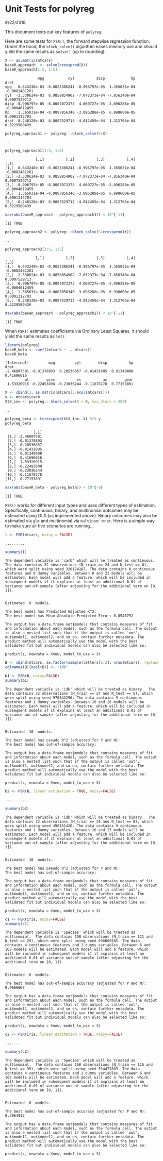 Unit Tests for polyreg
================
9/22/2018

This document tests out key features of `polyreg`.

Here are some tests for `FSR()`, the forward stepwise regression function. Under the hood, the `block_solve()` algorithm eases memory use and should yield the same results as `solve()` (up to rounding).

``` r
X <- as.matrix(mtcars)
baseR_approach  <- solve(crossprod(X)) 
baseR_approach[1:5, 1:5]
```

                   mpg           cyl          disp            hp          drat
    mpg   6.643240e-03 -0.0023306241 -8.996797e-05  1.365031e-04 -0.0082481281
    cyl  -2.330624e-03  0.0858854902 -7.072373e-04 -7.856340e-04  0.0007529713
    disp -8.996797e-05 -0.0007072373  4.660727e-05 -3.096288e-05 -0.0004012459
    hp    1.365031e-04 -0.0007856340 -3.096288e-05  6.998600e-05  0.0001312703
    drat -8.248128e-03  0.0007529713 -4.012459e-04  1.312703e-04  0.3229589439

``` r
polyreg_approach1 <- polyreg:::block_solve(X=X)
```

    ..

``` r
polyreg_approach1[1:5, 1:5]
```

                  [,1]          [,2]          [,3]          [,4]          [,5]
    [1,]  6.643240e-03 -0.0023306241 -8.996797e-05  1.365031e-04 -0.0082481281
    [2,] -2.330624e-03  0.0858854902 -7.072373e-04 -7.856340e-04  0.0007529713
    [3,] -8.996797e-05 -0.0007072373  4.660727e-05 -3.096288e-05 -0.0004012459
    [4,]  1.365031e-04 -0.0007856340 -3.096288e-05  6.998600e-05  0.0001312703
    [5,] -8.248128e-03  0.0007529713 -4.012459e-04  1.312703e-04  0.3229589439

``` r
max(abs(baseR_approach - polyreg_approach1)) < 10^{-11}
```

    [1] TRUE

``` r
polyreg_approach2 <- polyreg:::block_solve(S=crossprod(X))
```

    ..

``` r
polyreg_approach2[1:5, 1:5]
```

                  [,1]          [,2]          [,3]          [,4]          [,5]
    [1,]  6.643240e-03 -0.0023306241 -8.996797e-05  1.365031e-04 -0.0082481281
    [2,] -2.330624e-03  0.0858854902 -7.072373e-04 -7.856340e-04  0.0007529713
    [3,] -8.996797e-05 -0.0007072373  4.660727e-05 -3.096288e-05 -0.0004012459
    [4,]  1.365031e-04 -0.0007856340 -3.096288e-05  6.998600e-05  0.0001312703
    [5,] -8.248128e-03  0.0007529713 -4.012459e-04  1.312703e-04  0.3229589439

``` r
max(abs(baseR_approach - polyreg_approach2)) < 10^{-11}
```

    [1] TRUE

When `FSR()` estimates coefficients via Ordinary Least Squares, it should yield the same results as `lm()`.

``` r
library(polyreg)
baseR_beta <- coef(lm(carb ~ ., mtcars))
baseR_beta 
```

    (Intercept)         mpg         cyl        disp          hp        drat 
    -2.46807501 -0.01378803  0.28536857 -0.01431005  0.01349808  0.41696616 
             wt        qsec          vs          am        gear 
     1.53320915 -0.22493808 -0.23036244 -0.11878278  0.77153891 

``` r
X <- cbind(1, as.matrix(mtcars[,-ncol(mtcars)]))
y <- mtcars$carb
XtX_inv <- polyreg:::block_solve(X = X, max_block = 250)
```

    ..

``` r
polyreg_beta <- tcrossprod(XtX_inv, X) %*% y
polyreg_beta
```

                 [,1]
     [1,] -2.46807501
     [2,] -0.01378803
     [3,]  0.28536857
     [4,] -0.01431005
     [5,]  0.01349808
     [6,]  0.41696616
     [7,]  1.53320915
     [8,] -0.22493808
     [9,] -0.23036244
    [10,] -0.11878278
    [11,]  0.77153891

``` r
max(abs(baseR_beta - polyreg_beta)) < 10^{-9}
```

    [1] TRUE

`FSR()` works for different input types and uses different types of estimation. Specifically, continuous, binary, and multinomial outcomes may be estimated using OLS (as implemented above). Binary outcomes may also be estimated via `glm` and multinomial via `multinom::nnet`. Here is a simple way to make sure all five scenarios are running...

``` r
l <- FSR(mtcars, noisy = FALSE)
```

    .........

``` r
summary(l)
```

    The dependent variable is 'carb' which will be treated as continuous.  The data contains 32 observations (N_train == 24 and N_test == 8), which were split using seed 320174167. The data contains 8 continuous features and 0 dummy variables. Between 8 and 23 models will be estimated. Each model will add a feature, which will be included in subsequent models if it explains at least an additional 0.01 of variance out-of-sample (after adjusting for the additional term on [0, 1]).


    Estimated  8  models. 

    The best model has Predicted Adjusted R^2:
    The best model has Mean Absolute Predicted Error: 0.8546792

    The output has a data.frame out$models that contains measures of fit and information about each model, such as the formula call. The output is also a nested list such that if the output is called 'out', out$model1, out$model2, and so on, contain further metadata. The predict method will automatically use the model with the best validated fit but individual models can also be selected like so:

    predict(z, newdata = Xnew, model_to_use = 3) 

``` r
B <- cbind(mtcars, as.factor(sample(letters[1:2], nrow(mtcars), replace=TRUE)))
colnames(B)[ncol(B)] <- "idk"

b1 <- FSR(B, noisy=FALSE)
summary(b1)
```

    The dependent variable is 'idk' which will be treated as binary.  The data contains 32 observations (N_train == 27 and N_test == 5), which were split using seed 970843296. The data contains 9 continuous features and 1 dummy variables. Between 10 and 26 models will be estimated. Each model will add a feature, which will be included in subsequent models if it explains at least an additional 0.01 of variance out-of-sample (after adjusting for the additional term on [0, 1]).


    Estimated  10  models. 

    The best model has pseudo R^2 (adjusted for P and N):
    The best model has out-of-sample accuracy:

    The output has a data.frame out$models that contains measures of fit and information about each model, such as the formula call. The output is also a nested list such that if the output is called 'out', out$model1, out$model2, and so on, contain further metadata. The predict method will automatically use the model with the best validated fit but individual models can also be selected like so:

    predict(z, newdata = Xnew, model_to_use = 3) 

``` r
b2 <- FSR(B, linear_estimation = TRUE, noisy=FALSE)
```

    ...........

``` r
summary(b2)
```

    The dependent variable is 'idk' which will be treated as binary.  The data contains 32 observations (N_train == 24 and N_test == 8), which were split using seed 450151420. The data contains 9 continuous features and 1 dummy variables. Between 10 and 23 models will be estimated. Each model will add a feature, which will be included in subsequent models if it explains at least an additional 0.01 of variance out-of-sample (after adjusting for the additional term on [0, 1]).


    Estimated  10  models. 

    The best model has pseudo R^2 (adjusted for P and N):
    The best model has out-of-sample accuracy:

    The output has a data.frame out$models that contains measures of fit and information about each model, such as the formula call. The output is also a nested list such that if the output is called 'out', out$model1, out$model2, and so on, contain further metadata. The predict method will automatically use the model with the best validated fit but individual models can also be selected like so:

    predict(z, newdata = Xnew, model_to_use = 3) 

``` r
c1 <- FSR(iris, noisy=FALSE)
summary(c1)
```

    The dependent variable is 'Species' which will be treated as multinomial.  The data contains 150 observations (N_train == 121 and N_test == 29), which were split using seed 696000585. The data contains 4 continuous features and 2 dummy variables. Between 6 and 105 models will be estimated. Each model will add a feature, which will be included in subsequent models if it explains at least an additional 0.01 of variance out-of-sample (after adjusting for the additional term on [0, 1]).


    Estimated  6  models. 

    The best model has out-of-sample accuracy (adjusted for P and N): 0.9666667

    The output has a data.frame out$models that contains measures of fit and information about each model, such as the formula call. The output is also a nested list such that if the output is called 'out', out$model1, out$model2, and so on, contain further metadata. The predict method will automatically use the model with the best validated fit but individual models can also be selected like so:

    predict(z, newdata = Xnew, model_to_use = 3) 

``` r
c2 <- FSR(iris, linear_estimation = TRUE, noisy=FALSE)
```

    .......

``` r
summary(c2)
```

    The dependent variable is 'Species' which will be treated as multinomial.  The data contains 150 observations (N_train == 115 and N_test == 35), which were split using seed 514477689. The data contains 4 continuous features and 2 dummy variables. Between 6 and 105 models will be estimated. Each model will add a feature, which will be included in subsequent models if it explains at least an additional 0.01 of variance out-of-sample (after adjusting for the additional term on [0, 1]).


    Estimated  6  models. 

    The best model has out-of-sample accuracy (adjusted for P and N): 0.3964912

    The output has a data.frame out$models that contains measures of fit and information about each model, such as the formula call. The output is also a nested list such that if the output is called 'out', out$model1, out$model2, and so on, contain further metadata. The predict method will automatically use the model with the best validated fit but individual models can also be selected like so:

    predict(z, newdata = Xnew, model_to_use = 3)
